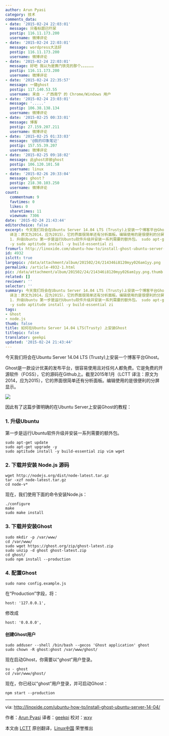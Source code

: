 ```yaml
---
author: Arun Pyasi
category: 技术
comments_data:
- date: '2015-02-24 22:03:01'
  message: 只看标题已吓尿
  postip: 116.11.173.200
  username: 微博评论
- date: '2015-02-24 22:03:01'
  message: wordpress大法好
  postip: 116.11.173.200
  username: 微博评论
- date: '2015-02-24 22:03:01'
  message: 好吧 我以为是赛门铁克的那个。。。。。。。
  postip: 116.11.173.200
  username: 微博评论
- date: '2015-02-24 22:35:57'
  message: 一键ghost
  postip: 117.140.53.55
  username: 来自 - 广西南宁 的 Chrome/Windows 用户
- date: '2015-02-24 23:03:01'
  message: '.....'
  postip: 106.38.138.134
  username: 微博评论
- date: '2015-02-25 00:33:01'
  message: 博客
  postip: 27.159.207.211
  username: 微博评论
- date: '2015-02-25 01:33:03'
  message: '@我的印象笔记'
  postip: 157.55.39.207
  username: 微博评论
- date: '2015-02-25 09:18:02'
  message: 此ghost非彼ghost
  postip: 106.120.101.58
  username: linux
- date: '2015-02-26 20:33:04'
  message: ghost？
  postip: 218.30.103.250
  username: 微博评论
count:
  commentnum: 9
  favtimes: 0
  likes: 0
  sharetimes: 11
  viewnum: 7306
date: '2015-02-24 21:43:44'
editorchoice: false
excerpt: 今天我们将会在Ubuntu Server 14.04 LTS (Trusty)上安装一个博客平台Ghost。 Ghost是一款设计优美的发布平台，很容易使用且对任何人都免费。它是免费的开源软件（FOSS），它的源码在Github上。截至2015年1月（LCTT
  译注：原文为2014，应为2015），它的界面很简单还有分析面板。编辑使用的是很便利的分屏显示。  因此有了这篇步骤明确的在Ubuntu Server上安装Ghost的教程：
  1. 升级Ubuntu 第一步是运行Ubuntu软件升级并安装一系列需要的额外包。 sudo apt-get update sudo apt-get upgrade
  -y sudo aptitude install -y build-essential zi
fromurl: http://linoxide.com/ubuntu-how-to/install-ghost-ubuntu-server-14-04/
id: 4932
islctt: true
largepic: /data/attachment/album/201502/24/214346i8120myy026am1yy.png
permalink: /article-4932-1.html
pic: /data/attachment/album/201502/24/214346i8120myy026am1yy.png.thumb.jpg
related: []
reviewer: ''
selector: ''
summary: 今天我们将会在Ubuntu Server 14.04 LTS (Trusty)上安装一个博客平台Ghost。 Ghost是一款设计优美的发布平台，很容易使用且对任何人都免费。它是免费的开源软件（FOSS），它的源码在Github上。截至2015年1月（LCTT
  译注：原文为2014，应为2015），它的界面很简单还有分析面板。编辑使用的是很便利的分屏显示。  因此有了这篇步骤明确的在Ubuntu Server上安装Ghost的教程：
  1. 升级Ubuntu 第一步是运行Ubuntu软件升级并安装一系列需要的额外包。 sudo apt-get update sudo apt-get upgrade
  -y sudo aptitude install -y build-essential zi
tags:
- Ghost
- node.js
thumb: false
title: 如何在Ubuntu Server 14.04 LTS(Trusty) 上安装Ghost
titlepic: false
translator: geekpi
updated: '2015-02-24 21:43:44'
---
```


今天我们将会在Ubuntu Server 14.04 LTS (Trusty)上安装一个博客平台Ghost。


Ghost是一款设计优美的发布平台，很容易使用且对任何人都免费。它是免费的开源软件（FOSS），它的源码在Github上。截至2015年1月（LCTT 译注：原文为2014，应为2015），它的界面很简单还有分析面板。编辑使用的是很便利的分屏显示。


![](/data/attachment/album/201502/24/214346i8120myy026am1yy.png)


因此有了这篇步骤明确的在Ubuntu Server上安装Ghost的教程：


### 1. 升级Ubuntu


第一步是运行Ubuntu软件升级并安装一系列需要的额外包。



```
sudo apt-get update
sudo apt-get upgrade -y
sudo aptitude install -y build-essential zip vim wget

```

### 2. 下载并安装 Node.js 源码



```
wget http://nodejs.org/dist/node-latest.tar.gz
tar -xzf node-latest.tar.gz
cd node-v*

```

现在，我们使用下面的命令安装Node.js：



```
./configure
make
sudo make install

```

### 3. 下载并安装Ghost



```
sudo mkdir -p /var/www/
cd /var/www/
sudo wget https://ghost.org/zip/ghost-latest.zip
sudo unzip -d ghost ghost-latest.zip
cd ghost/
sudo npm install --production

```

### 4. 配置Ghost



```
sudo nano config.example.js

```

在“Production”字段，将：



```
host: '127.0.0.1',

```

修改成



```
host: '0.0.0.0',

```

#### 创建Ghost用户



```
sudo adduser --shell /bin/bash --gecos 'Ghost application' ghost
sudo chown -R ghost:ghost /var/www/ghost/

```

现在启动Ghost，你需要以“ghost”用户登录。



```
su - ghost
cd /var/www/ghost/

```

现在，你已经以“ghost”用户登录，并可启动Ghost：



```
npm start --production

```



---


via: <http://linoxide.com/ubuntu-how-to/install-ghost-ubuntu-server-14-04/>


作者：[Arun Pyasi](http://linoxide.com/author/arunp/) 译者：[geekpi](https://github.com/geekpi) 校对：[wxy](https://github.com/wxy)


本文由 [LCTT](https://github.com/LCTT/TranslateProject) 原创翻译，[Linux中国](http://linux.cn/) 荣誉推出